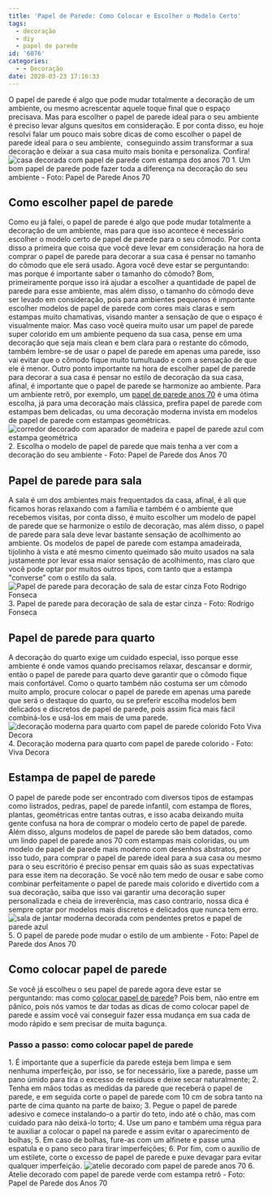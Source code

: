 ```yaml
---
title: 'Papel de Parede: Como Colocar e Escolher o Modelo Certo'
tags:
  - decoração
  - diy
  - papel de parede
id: '6076'
categories:
  - - Decoração
date: 2020-03-23 17:16:33
---
```


O papel de parede é algo que pode mudar totalmente a decoração de um ambiente, ou mesmo acrescentar aquele toque final que o espaço precisava. Mas para escolher o papel de parede ideal para o seu ambiente é preciso levar alguns quesitos em consideração. E por conta disso, eu hoje resolvi falar um pouco mais sobre dicas de como escolher o papel de parede ideal para o seu ambiente,  conseguindo assim transformar a sua decoração e deixar a sua casa muito mais bonita e personaliza. Confira! ![casa decorada com papel de parede com estampa dos anos 70](<%- full_url_for(/images/2020/03/casa-decorada-com-papel-de-parede-com-estampa-dos-anos-70.jpg) %> "casa decorada com papel de parede com estampa dos anos 70") 1. Um bom papel de parede pode fazer toda a diferença na decoração do seu ambiente - Foto: Papel de Parede Anos 70

## Como escolher papel de parede

Como eu já falei, o papel de parede é algo que pode mudar totalmente a decoração de um ambiente, mas para que isso acontece é necessário escolher o modelo certo de papel de parede para o seu cômodo. Por conta disso a primeira que coisa que você deve levar em consideração na hora de comprar o papel de parede para decorar a sua casa é pensar no tamanho do cômodo que ele será usado. Agora você deve estar se perguntando: mas porque é importante saber o tamanho do cômodo? Bom, primeiramente porque isso irá ajudar a escolher a quantidade de papel de parede para esse ambiente, mas além disso, o tamanho do cômodo deve ser levado em consideração, pois para ambientes pequenos é importante escolher modelos de papel de parede com cores mais claras e sem estampas muito chamativas, visando manter a sensação de que o espaço é visualmente maior. Mas caso você queira muito usar um papel de parede super colorido em um ambiente pequeno da sua casa, pense em uma decoração que seja mais clean e bem clara para o restante do cômodo, também lembre-se de usar o papel de parede em apenas uma parede, isso vai evitar que o cômodo fique muito tumultuado e com a sensação de que ele é menor. Outro ponto importante na hora de escolher papel de parede para decorar a sua casa é pensar no estilo de decoração da sua casa, afinal, é importante que o papel de parede se harmonize ao ambiente. Para um ambiente retrô, por exemplo, um [papel de parede anos 70](https://www.papeldeparededosanos70.com) é uma ótima escolha, já para uma decoração mais clássica, prefira papel de parede com estampas bem delicadas, ou uma decoração moderna invista em modelos de papel de parede com estampas geométricas. ![corredor decorado com aparador de madeira e papel de parede azul com estampa geométrica](/images/2020/03/corredor-decorado-com-aparador-de-madeira-e-papel-de-parede-azul-com-estampa-geométrica.jpg) 2. Escolha o modelo de papel de parede que mais tenha a ver com a decoração do seu ambiente - Foto: Papel de Parede dos Anos 70

## Papel de parede para sala

A sala é um dos ambientes mais frequentados da casa, afinal, é ali que ficamos horas relaxando com a família e também é o ambiente que recebemos visitas, por conta disso, é muito escolher um modelo de papel de parede que se harmonize o estilo de decoração, mas além disso, o papel de parede para sala deve levar bastante sensação de acolhimento ao ambiente. Os modelos de papel de parede com estampa amadeirada, tijolinho à vista e até mesmo cimento queimado são muito usados na sala justamente por levar essa maior sensação de acolhimento, mas claro que você pode optar por muitos outros tipos, com tanto que a estampa "converse" com o estilo da sala. ![Papel de parede para decoração de sala de estar cinza Foto Rodrigo Fonseca](/images/2020/03/Papel-de-parede-para-decoração-de-sala-de-estar-cinza-Foto-Rodrigo-Fonseca.jpg "Papel de parede para decoração de sala de estar cinza") 3. Papel de parede para decoração de sala de estar cinza - Foto: Rodrigo Fonseca

## Papel de parede para quarto

A decoração do quarto exige um cuidado especial, isso porque esse ambiente é onde vamos quando precisamos relaxar, descansar e dormir, então o papel de parede para quarto deve garantir que o cômodo fique mais confortável. Como o quarto também não costuma ser um cômodo muito amplo, procure colocar o papel de parede em apenas uma parede que será o destaque do quarto, ou se preferir escolha modelos bem delicados e discretos de papel de parede, pois assim fica mais fácil combiná-los e usá-los em mais de uma parede. ![decoração moderna para quarto com papel de parede colorido Foto Viva Decora](/images/2020/03/decoração-moderna-para-quarto-com-papel-de-parede-colorido-Foto-Viva-Decora-1.jpg "decoração moderna para quarto com papel de parede colorido") 4. Decoração moderna para quarto com papel de parede colorido - Foto: Viva Decora

## Estampa de papel de parede

O papel de parede pode ser encontrado com diversos tipos de estampas como listrados, pedras, papel de parede infantil, com estampa de flores, plantas, geométricas entre tantas outras, e isso acaba deixando muita gente confusa na hora de comprar o modelo certo de papel de parede. Além disso, alguns modelos de papel de parede são bem datados, como um lindo papel de parede anos 70 com estampas mais coloridas, ou um modelo de papel de parede mais moderno com desenhos abstratos, por isso tudo, para comprar o papel de parede ideal para a sua casa ou mesmo para o seu escritório é preciso pensar em quais são as suas expectativas para esse item na decoração. Se você não tem medo de ousar e sabe como combinar perfeitamente o papel de parede mais colorido e divertido com a sua decoração, saiba que isso vai garantir uma decoração super personalizada e cheia de irreverência, mas caso contrario, nossa dica é sempre optar por modelos mais discretos e delicados que nunca tem erro. ![sala de jantar moderna decorada com pendentes pretos e papel de parede azul](/images/2020/03/sala-de-jantar-moderna-decorada-com-pendentes-pretos-e-papel-de-parede-azul.jpg "sala de jantar moderna decorada com pendentes pretos e papel de parede azul") 5. O papel de parede pode mudar o estilo de um ambiente - Foto: Papel de Parede dos Anos 70

## Como colocar papel de parede

Se você já escolheu o seu papel de parede agora deve estar se perguntando: mas como [colocar papel de parede](https://www.papeldeparededosanos70.com/lookbook/instrucoes-sobre-como-colocar-papel-de-parede/?fbclid=IwAR2eLZ7bazM3QtpGnTkko1ifNHrYhr9NH7Ysq7wvnkWYqLjou-wZP9R4BAU)? Pois bem, não entre em pânico, pois nós vamos te dar todas as dicas de como colocar papel de parede e assim você vai conseguir fazer essa mudança em sua cada de modo rápido e sem precisar de muita bagunça.

### Passo a passo: como colocar papel de parede

1\. É importante que a superfície da parede esteja bem limpa e sem nenhuma imperfeição, por isso, se for necessário, lixe a parede, passe um pano úmido para tira o excesso de resíduos e deixe secar naturalmente; 2. Tenha em mãos todas as medidas da parede que receberá o papel de parede, e em seguida corte o papel de parede com 10 cm de sobra tanto na parte de cima quanto na parte de baixo; 3. Pegue o papel de parede adesivo e comece instalando-o a partir do teto, indo até o chão, mas com cuidado para não deixá-lo torto; 4. Use um pano e também uma régua para te auxiliar a colocar o papel na parede e assim evitar o aparecimento de bolhas; 5. Em caso de bolhas, fure-as com um alfinete e passe uma espatula e o pano seco para tirar imperfeições; 6. Por fim, com o auxílio de um estilete, corte o excesso de papel de parede e puxe devagar para evitar qualquer imperfeição. ![atelie decorado com papel de parede anos 70](/images/2020/03/atelie-decorado-com-papel-de-parede-anos-70.jpg "atelie decorado com papel de parede anos 70") 6. Atelie decorado com papel de parede verde com estampa retrô - Foto: Papel de Parede dos Anos 70
